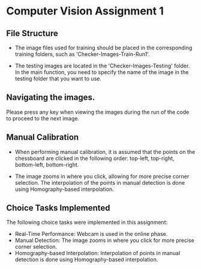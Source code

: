 # Computer Vision Assignment 1

## File Structure
- The image files used for training should be placed in the corresponding training folders, such as 'Checker-Images-Train-Run1'. 

- The testing images are located in the 'Checker-Images-Testing' folder. In the main function, you need to specify the name of the image in the testing folder that you want to use.

## Navigating the images. 
Please press any key when viewing the images during the run of the code to proceed to the next image.

## Manual Calibration
- When performing manual calibration, it is assumed that the points on the chessboard are clicked in the following order: 
top-left, top-right, bottom-left, bottom-right. 

- The image zooms in where you click, allowing for more precise corner selection. The interpolation of the points in manual detection is done using Homography-based interpolation.

## Choice Tasks Implemented
The following choice tasks were implemented in this assignment:

- Real-Time Performance: Webcam is used in the online phase.
- Manual Detection: The image zooms in where you click for more precise corner selection.
- Homography-based Interpolation: Interpolation of points in manual detection is done using Homography-based interpolation.

